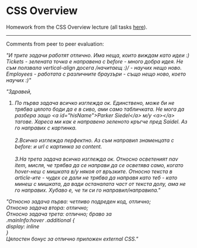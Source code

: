 <h1>CSS Overview</h1>

Homework from the CSS Overview lecture (all tasks <a href = "https://github.com/TelerikAcademy/CSS/blob/master/Topics%2F01.%20CSS-Overview%2Fhomework%2FREADME.md" target = "_blank">here</a>).

<hr/>

Comments from peer to peer evaluation:

<em>"И трите задачи работят отлично. Има неща, които виждам като идеи :)<br/>
Tickets - зелената точка е направена с before - много добра идея. Не съм ползвала vertical-align досега /начитаещ :)/ - научих нещо ново.
Employees - работата с различните браузъри - също нещо ново, което научих :)"</em>

<em>"Здравей,<br/>
1. По първа задача всичко изглежда ок. Единствено, може би не трябва цялото боди да е в сиво, ами само табличката. Не мога да разбера защо &lt;a id="hisName">Parker Siedel&lt;/a> м/у &lt;a>&lt;/a> тагове. Хареса ми как е направено зеленото кръгче пред Saidel. Аз го направих с картинка.
<br/><br/>
2.Всичко изглежда перфектно. Аз съм направил знаменцата с before: и url с картинка за content.
<br/><br/>
3.На трета задача всичко изглежда ок. Относно осветеният nav item, мисля, че трябва да се направи да се осветява само, когато hover-неш с мишката в/у някоя от връзките. Относно текста в article-ите - чудех се дали не трябва да направя като теб - като минеш с мишката, да вади останалата част от текста долу, ама не го направих. Хубаво е, че ти си го направил/направила."</em>

<em>"Относно задача първа: четливо подреден код, отлично;<br/>
Относно задача втора: отлично;<br/>
Относно задача трета: отлично; браво за <br/>
.mainInfo:hover .additional {<br/>
display: inline<br/>
}<br/>
Цялостен бонус за отлично приложен external CSS."</em>
